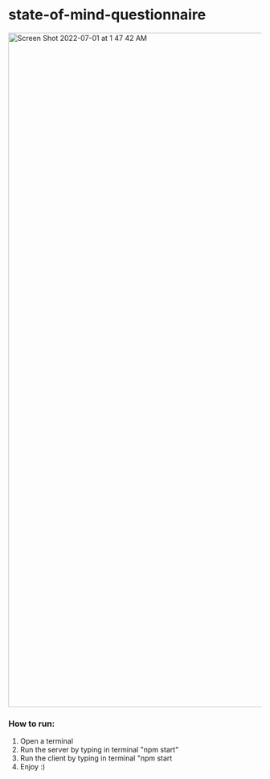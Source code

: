# state-of-mind-questionnaire
<img width="1342" alt="Screen Shot 2022-07-01 at 1 47 42 AM" src="https://user-images.githubusercontent.com/25016810/176831888-de0308b1-1b3a-475e-92bc-675e7f9929ef.png">

### How to run:
1. Open a terminal
2. Run the server by typing in terminal "npm start"
3. Run the client by typing in terminal "npm start
4. Enjoy :)
